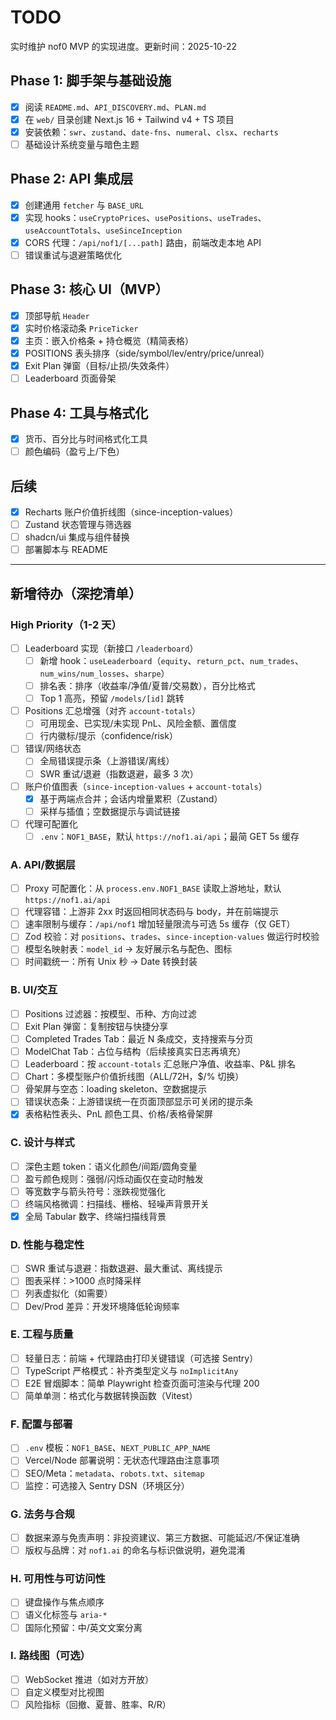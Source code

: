 # TODO

实时维护 nof0 MVP 的实现进度。更新时间：2025-10-22

## Phase 1: 脚手架与基础设施
- [x] 阅读 `README.md`、`API_DISCOVERY.md`、`PLAN.md`
- [x] 在 `web/` 目录创建 Next.js 16 + Tailwind v4 + TS 项目
- [x] 安装依赖：`swr`、`zustand`、`date-fns`、`numeral`、`clsx`、`recharts`
- [ ] 基础设计系统变量与暗色主题

## Phase 2: API 集成层
- [x] 创建通用 `fetcher` 与 `BASE_URL`
- [x] 实现 hooks：`useCryptoPrices`、`usePositions`、`useTrades`、`useAccountTotals`、`useSinceInception`
- [x] CORS 代理：`/api/nof1/[...path]` 路由，前端改走本地 API
- [ ] 错误重试与退避策略优化

## Phase 3: 核心 UI（MVP）
- [x] 顶部导航 `Header`
- [x] 实时价格滚动条 `PriceTicker`
- [x] 主页：嵌入价格条 + 持仓概览（精简表格）
 - [x] POSITIONS 表头排序（side/symbol/lev/entry/price/unreal）
 - [x] Exit Plan 弹窗（目标/止损/失效条件）
 - [ ] Leaderboard 页面骨架

## Phase 4: 工具与格式化
- [x] 货币、百分比与时间格式化工具
- [ ] 颜色编码（盈亏上/下色）

## 后续
- [x] Recharts 账户价值折线图（since-inception-values）
- [ ] Zustand 状态管理与筛选器
- [ ] shadcn/ui 集成与组件替换
- [ ] 部署脚本与 README

---

## 新增待办（深挖清单）

### High Priority（1-2 天）
- [ ] Leaderboard 实现（新接口 `/leaderboard`）
  - [ ] 新增 hook：`useLeaderboard`（`equity`、`return_pct`、`num_trades`、`num_wins/num_losses`、`sharpe`）
  - [ ] 排名表：排序（收益率/净值/夏普/交易数），百分比格式
  - [ ] Top 1 高亮，预留 `/models/[id]` 跳转
- [ ] Positions 汇总增强（对齐 `account-totals`）
  - [ ] 可用现金、已实现/未实现 PnL、风险金额、置信度
  - [ ] 行内徽标/提示（confidence/risk）
- [ ] 错误/网络状态
  - [ ] 全局错误提示条（上游错误/离线）
  - [ ] SWR 重试/退避（指数退避，最多 3 次）
- [ ] 账户价值图表（`since-inception-values` + `account-totals`）
  - [x] 基于两端点合并；会话内增量累积（Zustand）
  - [ ] 采样与插值；空数据提示与调试链接
- [ ] 代理可配置化
  - [ ] `.env`：`NOF1_BASE`，默认 `https://nof1.ai/api`；最简 GET 5s 缓存

### A. API/数据层
- [ ] Proxy 可配置化：从 `process.env.NOF1_BASE` 读取上游地址，默认 `https://nof1.ai/api`
- [ ] 代理容错：上游非 2xx 时返回相同状态码与 body，并在前端提示
- [ ] 速率限制与缓存：`/api/nof1` 增加轻量限流与可选 5s 缓存（仅 GET）
- [ ] Zod 校验：对 `positions`、`trades`、`since-inception-values` 做运行时校验
- [ ] 模型名映射表：`model_id` → 友好展示名与配色、图标
- [ ] 时间戳统一：所有 Unix 秒 → Date 转换封装

### B. UI/交互
- [ ] Positions 过滤器：按模型、币种、方向过滤
- [ ] Exit Plan 弹窗：复制按钮与快捷分享
- [ ] Completed Trades Tab：最近 N 条成交，支持搜索与分页
- [ ] ModelChat Tab：占位与结构（后续接真实日志再填充）
- [ ] Leaderboard：按 `account-totals` 汇总账户净值、收益率、P&L 排名
- [ ] Chart：多模型账户价值折线图（ALL/72H，$/% 切换）
- [ ] 骨架屏与空态：loading skeleton、空数据提示
- [ ] 错误状态条：上游错误统一在页面顶部显示可关闭的提示条
- [x] 表格粘性表头、PnL 颜色工具、价格/表格骨架屏

### C. 设计与样式
- [ ] 深色主题 token：语义化颜色/间距/圆角变量
- [ ] 盈亏颜色规则：强弱/闪烁动画仅在变动时触发
- [ ] 等宽数字与箭头符号：涨跌视觉强化
- [ ] 终端风格微调：扫描线、栅格、轻噪声背景开关
- [x] 全局 Tabular 数字、终端扫描线背景

### D. 性能与稳定性
- [ ] SWR 重试与退避：指数退避、最大重试、离线提示
- [ ] 图表采样：>1000 点时降采样
- [ ] 列表虚拟化（如需要）
- [ ] Dev/Prod 差异：开发环境降低轮询频率

### E. 工程与质量
- [ ] 轻量日志：前端 + 代理路由打印关键错误（可选接 Sentry）
- [ ] TypeScript 严格模式：补齐类型定义与 `noImplicitAny`
- [ ] E2E 冒烟脚本：简单 Playwright 检查页面可渲染与代理 200
- [ ] 简单单测：格式化与数据转换函数（Vitest）

### F. 配置与部署
- [ ] `.env` 模板：`NOF1_BASE`、`NEXT_PUBLIC_APP_NAME`
- [ ] Vercel/Node 部署说明：无状态代理路由注意事项
- [ ] SEO/Meta：`metadata`、`robots.txt`、`sitemap`
- [ ] 监控：可选接入 Sentry DSN（环境区分）

### G. 法务与合规
- [ ] 数据来源与免责声明：非投资建议、第三方数据、可能延迟/不保证准确
- [ ] 版权与品牌：对 `nof1.ai` 的命名与标识做说明，避免混淆

### H. 可用性与可访问性
- [ ] 键盘操作与焦点顺序
- [ ] 语义化标签与 `aria-*`
- [ ] 国际化预留：中/英文文案分离

### I. 路线图（可选）
- [ ] WebSocket 推进（如对方开放）
- [ ] 自定义模型对比视图
- [ ] 风险指标（回撤、夏普、胜率、R/R）
